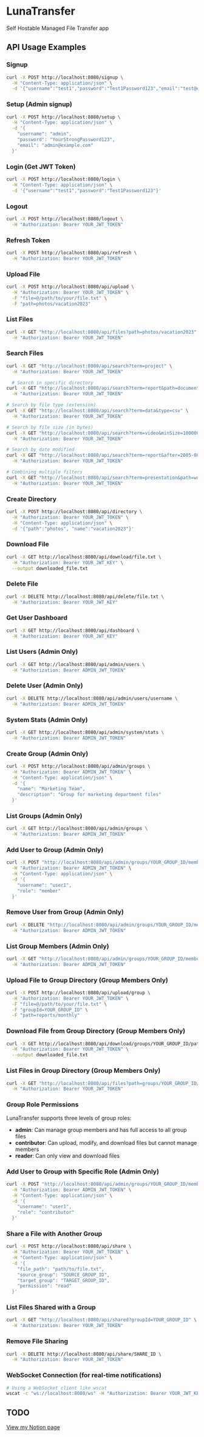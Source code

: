 # **LunaTransfer**

Self Hostable Managed File Transfer app

## API Usage Examples

### Signup

```bash
curl -X POST http://localhost:8080/signup \
  -H "Content-Type: application/json" \
  -d '{"username":"test1","password":"Test1Password123","email":"test@example.com","role":"user"}'
```

### Setup (Admin signup)

```bash
curl -X POST http://localhost:8080/setup \
  -H "Content-Type: application/json" \
  -d '{
    "username": "admin",
    "password": "YourStrongPassword123",
    "email": "admin@example.com"
  }'
```

### Login (Get JWT Token)

```bash
curl -X POST http://localhost:8080/login \
  -H "Content-Type: application/json" \
  -d '{"username":"test1","password":"Test1Password123"}'
```

### Logout

```bash
curl -X POST http://localhost:8080/logout \
  -H "Authorization: Bearer YOUR_JWT_TOKEN"
```

### Refresh Token

```bash
curl -X POST http://localhost:8080/api/refresh \
  -H "Authorization: Bearer YOUR_JWT_TOKEN"
```

### Upload File

```bash
curl -X POST http://localhost:8080/api/upload \
  -H "Authorization: Bearer YOUR_JWT_TOKEN" \
  -F "file=@/path/to/your/file.txt" \
  -F "path=photos/vacation2023"
```

### List Files

```bash
curl -X GET "http://localhost:8080/api/files?path=photos/vacation2023" \
  -H "Authorization: Bearer YOUR_JWT_TOKEN"
```

### Search Files

```bash
curl -X GET "http://localhost:8080/api/search?term=project" \
  -H "Authorization: Bearer YOUR_JWT_TOKEN"

  # Search in specific directory
curl -X GET "http://localhost:8080/api/search?term=report&path=documents" \
  -H "Authorization: Bearer YOUR_JWT_TOKEN"

# Search by file type (extension)
curl -X GET "http://localhost:8080/api/search?term=data&type=csv" \
  -H "Authorization: Bearer YOUR_JWT_TOKEN"

# Search by file size (in bytes)
curl -X GET "http://localhost:8080/api/search?term=video&minSize=1000000&maxSize=5000000" \
  -H "Authorization: Bearer YOUR_JWT_TOKEN"

# Search by date modified
curl -X GET "http://localhost:8080/api/search?term=report&after=2005-08-08&before=2005-08-08" \
  -H "Authorization: Bearer YOUR_JWT_TOKEN"

# Combining multiple filters
curl -X GET "http://localhost:8080/api/search?term=presentation&path=work&type=pptx&minSize=500000" \
  -H "Authorization: Bearer YOUR_JWT_TOKEN"
```

### Create Directory

```bash
curl -X POST http://localhost:8080/api/directory \
  -H "Authorization: Bearer YOUR_JWT_TOKEN" \
  -H "Content-Type: application/json" \
  -d '{"path":"photos", "name":"vacation2023"}'
```

### Download File

```bash
curl -X GET http://localhost:8080/api/download/file.txt \
  -H "Authorization: Bearer YOUR_JWT_KEY" \
  --output downloaded_file.txt
```

### Delete File

```bash
curl -X DELETE http://localhost:8080/api/delete/file.txt \
  -H "Authorization: Bearer YOUR_JWT_KEY"
```

### Get User Dashboard

```bash
curl -X GET http://localhost:8080/api/dashboard \
  -H "Authorization: Bearer YOUR_JWT_KEY"
```

### List Users (Admin Only)

```bash
curl -X GET http://localhost:8080/api/admin/users \
  -H "Authorization: Bearer ADMIN_JWT_TOKEN"
```

### Delete User (Admin Only)

```bash
curl -X DELETE http://localhost:8080/api/admin/users/username \
  -H "Authorization: Bearer ADMIN_JWT_TOKEN"
```

### System Stats (Admin Only)

```bash
curl -X GET http://localhost:8080/api/admin/system/stats \
  -H "Authorization: Bearer ADMIN_JWT_TOKEN"
```

### Create Group (Admin Only)

```bash
curl -X POST http://localhost:8080/api/admin/groups \
  -H "Authorization: Bearer ADMIN_JWT_TOKEN" \
  -H "Content-Type: application/json" \
  -d '{
    "name": "Marketing Team",
    "description": "Group for marketing department files"
  }'
```

### List Groups (Admin Only)

```bash
curl -X GET http://localhost:8080/api/admin/groups \
  -H "Authorization: Bearer ADMIN_JWT_TOKEN"
```

### Add User to Group (Admin Only)

```bash
curl -X POST "http://localhost:8080/api/admin/groups/YOUR_GROUP_ID/members" \
  -H "Authorization: Bearer ADMIN_JWT_TOKEN" \
  -H "Content-Type: application/json" \
  -d '{
    "username": "user1",
    "role": "member"
  }'
```

### Remove User from Group (Admin Only)

```bash
curl -X DELETE "http://localhost:8080/api/admin/groups/YOUR_GROUP_ID/members/username" \
  -H "Authorization: Bearer ADMIN_JWT_TOKEN"
```

### List Group Members (Admin Only)

```bash
curl -X GET "http://localhost:8080/api/admin/groups/YOUR_GROUP_ID/members" \
  -H "Authorization: Bearer ADMIN_JWT_TOKEN"
```

### Upload File to Group Directory (Group Members Only)

```bash
curl -X POST http://localhost:8080/api/upload/group \
  -H "Authorization: Bearer YOUR_JWT_TOKEN" \
  -F "file=@/path/to/your/file.txt" \
  -F "groupId=YOUR_GROUP_ID" \
  -F "path=reports/monthly"
```

### Download File from Group Directory (Group Members Only)

```bash
curl -X GET http://localhost:8080/api/download/groups/YOUR_GROUP_ID/path/to/file.txt \
  -H "Authorization: Bearer YOUR_JWT_TOKEN" \
  --output downloaded_file.txt
```

### List Files in Group Directory (Group Members Only)

```bash
curl -X GET "http://localhost:8080/api/files?path=groups/YOUR_GROUP_ID/reports" \
  -H "Authorization: Bearer YOUR_JWT_TOKEN"
```

### Group Role Permissions

LunaTransfer supports three levels of group roles:

- **admin**: Can manage group members and has full access to all group files
- **contributor**: Can upload, modify, and download files but cannot manage members
- **reader**: Can only view and download files

### Add User to Group with Specific Role (Admin Only)

```bash
curl -X POST "http://localhost:8080/api/admin/groups/YOUR_GROUP_ID/members" \
  -H "Authorization: Bearer ADMIN_JWT_TOKEN" \
  -H "Content-Type: application/json" \
  -d '{
    "username": "user1",
    "role": "contributor"
  }'
```

### Share a File with Another Group

```bash
curl -X POST http://localhost:8080/api/share \
  -H "Authorization: Bearer YOUR_JWT_TOKEN" \
  -H "Content-Type: application/json" \
  -d '{
    "file_path": "path/to/file.txt",
    "source_group": "SOURCE_GROUP_ID",
    "target_group": "TARGET_GROUP_ID",
    "permission": "read"
  }'
```

### List Files Shared with a Group

```bash
curl -X GET "http://localhost:8080/api/shared?groupId=YOUR_GROUP_ID" \
  -H "Authorization: Bearer YOUR_JWT_TOKEN"
```

### Remove File Sharing

```bash
curl -X DELETE http://localhost:8080/api/share/SHARE_ID \
  -H "Authorization: Bearer YOUR_JWT_TOKEN"
```

### WebSocket Connection (for real-time notifications)

```bash
# Using a WebSocket client like wscat
wscat -c "ws://localhost:8080/ws" -H "Authorization: Bearer YOUR_JWT_KEY"
```

## TODO
[View my Notion page](https://jiprettycool.notion.site/)
